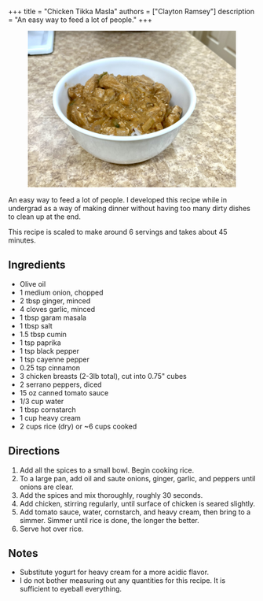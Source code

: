 +++
title = "Chicken Tikka Masla"
authors = ["Clayton Ramsey"]
description = "An easy way to feed a lot of people."
+++

<figure>

![](chicken-tikka-masala.jpg)

</figure>

An easy way to feed a lot of people. I developed this recipe while in
undergrad as a way of making dinner without having too many dirty dishes
to clean up at the end.

This recipe is scaled to make around 6 servings and takes about 45
minutes.

## Ingredients

- Olive oil
- 1 medium onion, chopped
- 2 tbsp ginger, minced
- 4 cloves garlic, minced
- 1 tbsp garam masala
- 1 tbsp salt
- 1.5 tbsp cumin
- 1 tsp paprika
- 1 tsp black pepper
- 1 tsp cayenne pepper
- 0.25 tsp cinnamon
- 3 chicken breasts (2-3lb total), cut into 0.75" cubes
- 2 serrano peppers, diced
- 15 oz canned tomato sauce
- 1/3 cup water
- 1 tbsp cornstarch
- 1 cup heavy cream
- 2 cups rice (dry) or \~6 cups cooked

## Directions

1.  Add all the spices to a small bowl. Begin cooking rice.
2.  To a large pan, add oil and saute onions, ginger, garlic, and
    peppers until onions are clear.
3.  Add the spices and mix thoroughly, roughly 30 seconds.
4.  Add chicken, stirring regularly, until surface of chicken is seared
    slightly.
5.  Add tomato sauce, water, cornstarch, and heavy cream, then bring to
    a simmer. Simmer until rice is done, the longer the better.
6.  Serve hot over rice.

## Notes

- Substitute yogurt for heavy cream for a more acidic flavor.
- I do not bother measuring out any quantities for this recipe.
  It is sufficient to eyeball everything.
